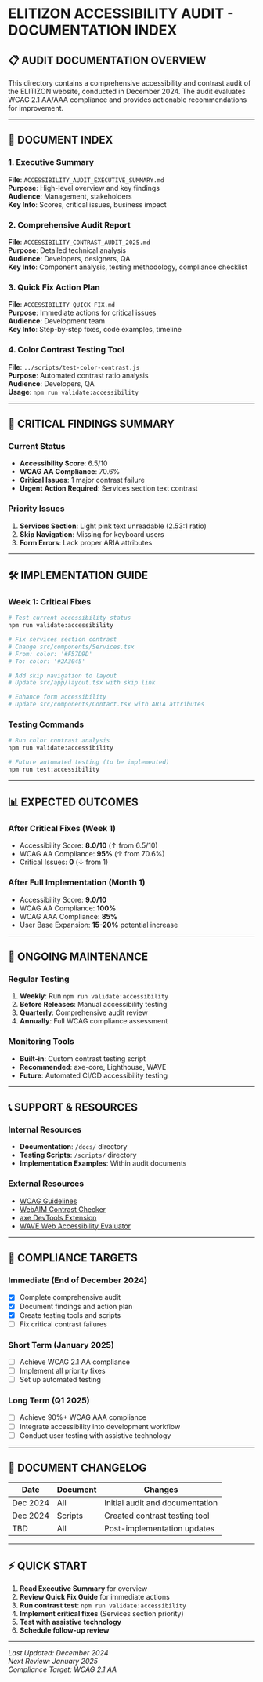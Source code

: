 # ELITIZON ACCESSIBILITY AUDIT - DOCUMENTATION INDEX

## 📋 AUDIT DOCUMENTATION OVERVIEW

This directory contains a comprehensive accessibility and contrast audit of the ELITIZON website, conducted in December 2024. The audit evaluates WCAG 2.1 AA/AAA compliance and provides actionable recommendations for improvement.

---

## 📑 DOCUMENT INDEX

### 1. Executive Summary

**File**: `ACCESSIBILITY_AUDIT_EXECUTIVE_SUMMARY.md`  
**Purpose**: High-level overview and key findings  
**Audience**: Management, stakeholders  
**Key Info**: Scores, critical issues, business impact

### 2. Comprehensive Audit Report

**File**: `ACCESSIBILITY_CONTRAST_AUDIT_2025.md`  
**Purpose**: Detailed technical analysis  
**Audience**: Developers, designers, QA  
**Key Info**: Component analysis, testing methodology, compliance checklist

### 3. Quick Fix Action Plan

**File**: `ACCESSIBILITY_QUICK_FIX.md`  
**Purpose**: Immediate actions for critical issues  
**Audience**: Development team  
**Key Info**: Step-by-step fixes, code examples, timeline

### 4. Color Contrast Testing Tool

**File**: `../scripts/test-color-contrast.js`  
**Purpose**: Automated contrast ratio analysis  
**Audience**: Developers, QA  
**Usage**: `npm run validate:accessibility`

---

## 🚨 CRITICAL FINDINGS SUMMARY

### Current Status

- **Accessibility Score**: 6.5/10
- **WCAG AA Compliance**: 70.6%
- **Critical Issues**: 1 major contrast failure
- **Urgent Action Required**: Services section text contrast

### Priority Issues

1. **Services Section**: Light pink text unreadable (2.53:1 ratio)
2. **Skip Navigation**: Missing for keyboard users
3. **Form Errors**: Lack proper ARIA attributes

---

## 🛠️ IMPLEMENTATION GUIDE

### Week 1: Critical Fixes

```bash
# Test current accessibility status
npm run validate:accessibility

# Fix services section contrast
# Change src/components/Services.tsx
# From: color: '#F57D9D'
# To: color: '#2A3045'

# Add skip navigation to layout
# Update src/app/layout.tsx with skip link

# Enhance form accessibility
# Update src/components/Contact.tsx with ARIA attributes
```

### Testing Commands

```bash
# Run color contrast analysis
npm run validate:accessibility

# Future automated testing (to be implemented)
npm run test:accessibility
```

---

## 📊 EXPECTED OUTCOMES

### After Critical Fixes (Week 1)

- Accessibility Score: **8.0/10** (↑ from 6.5/10)
- WCAG AA Compliance: **95%** (↑ from 70.6%)
- Critical Issues: **0** (↓ from 1)

### After Full Implementation (Month 1)

- Accessibility Score: **9.0/10**
- WCAG AA Compliance: **100%**
- WCAG AAA Compliance: **85%**
- User Base Expansion: **15-20%** potential increase

---

## 🔄 ONGOING MAINTENANCE

### Regular Testing

1. **Weekly**: Run `npm run validate:accessibility`
2. **Before Releases**: Manual accessibility testing
3. **Quarterly**: Comprehensive audit review
4. **Annually**: Full WCAG compliance assessment

### Monitoring Tools

- **Built-in**: Custom contrast testing script
- **Recommended**: axe-core, Lighthouse, WAVE
- **Future**: Automated CI/CD accessibility testing

---

## 📞 SUPPORT & RESOURCES

### Internal Resources

- **Documentation**: `/docs/` directory
- **Testing Scripts**: `/scripts/` directory
- **Implementation Examples**: Within audit documents

### External Resources

- [WCAG Guidelines](https://www.w3.org/WAI/WCAG21/quickref/)
- [WebAIM Contrast Checker](https://webaim.org/resources/contrastchecker/)
- [axe DevTools Extension](https://www.deque.com/axe/devtools/)
- [WAVE Web Accessibility Evaluator](https://wave.webaim.org/)

---

## 🎯 COMPLIANCE TARGETS

### Immediate (End of December 2024)

- [x] Complete comprehensive audit
- [x] Document findings and action plan
- [x] Create testing tools and scripts
- [ ] Fix critical contrast failures

### Short Term (January 2025)

- [ ] Achieve WCAG 2.1 AA compliance
- [ ] Implement all priority fixes
- [ ] Set up automated testing

### Long Term (Q1 2025)

- [ ] Achieve 90%+ WCAG AAA compliance
- [ ] Integrate accessibility into development workflow
- [ ] Conduct user testing with assistive technology

---

## 📝 DOCUMENT CHANGELOG

| Date     | Document | Changes                         |
| -------- | -------- | ------------------------------- |
| Dec 2024 | All      | Initial audit and documentation |
| Dec 2024 | Scripts  | Created contrast testing tool   |
| TBD      | All      | Post-implementation updates     |

---

## ⚡ QUICK START

1. **Read Executive Summary** for overview
2. **Review Quick Fix Guide** for immediate actions
3. **Run contrast test**: `npm run validate:accessibility`
4. **Implement critical fixes** (Services section priority)
5. **Test with assistive technology**
6. **Schedule follow-up review**

---

_Last Updated: December 2024_  
_Next Review: January 2025_  
_Compliance Target: WCAG 2.1 AA_
